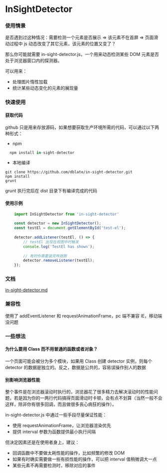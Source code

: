 <h1>InSightDetector</h1>


<h3>使用情景</h3>
是否遇到过这种情况：需要检测一个元素是否展示 => 该元素不在首屏 => 页面滑动过程中 js 动态改变了其它元素，该元素的位置又变了？

那么你可能就需要 in-sight-detector.js，一个用来动态检测某些 DOM 元素是否处于浏览器窗口内的探测器。

可以用来：

* 处理图片惰性加载
* 统计某些动态变化的元素的展现量


<h3>快速使用</h3>

<h4>获取代码</h4>

github 只是用来存放源码，如果想要获取生产环境所需的代码，可以通过以下两种形式：

* npm

```javascript
  npm install in-sight-detector
```

* 本地编译

```
git clone https://github.com/dblate/in-sight-detector.git
npm install
grunt
```

grunt 执行完后在 dist 目录下有编译完成的代码

<h4>使用示例</h4>

```javascript
    import InSightDetector from 'in-sight-detector'
    
    const detector = new InSightDetector();
    const testEl = document.getElementById('test-el');
    
    detector.addListener(testEl, () => {
        // testEl 出现在视图中时触发
        console.log('TestEl has shown');
        
        // 有时你需要装完哔就跑
        detector.removeListener(testEl);
    });
```

<h3>文档</h3>

[in-sight-detector.md](https://github.com/dblate/in-sight-detector/blob/master/docs/in-sight-detector.md)

<h3>兼容性</h3>

使用了 addEventListener 和 requestAnimationFrame，pc 端不兼容 IE，移动端没问题

<h3>一些想法</h3>

<h4>为什么要用 Class 而不用普通的函数或者对象？</h4>

一个页面可能会被分为多个模块，如果用 Class 创建 detector 实例，则每个 detector 的数据是独立的。反之，数据是公共的，容易误操作别人的数据
  
<h4>别影响浏览器性能</h4>

整个事件是在浏览器滚动时执行的，浏览器花了很多精力去解决滚动时的性能问题，若是因为你的一两行代码搞得页面滑动时卡顿，会有点不划算（当然一般不会这样，除非你有很多回调，而且做很多丧心病狂的操作）。

in-sight-detector.js 中通过一些手段尽量保证性能：

* 使用 requestAnimationFrame，让浏览器渲染优先
* 提供 interval 参数为函数提供最小执行间隔

但决定因素还是在使用者身上，建议：

* 回调函数中不要做太耗性能的操作，比如频繁的修改 DOM
* 如果有时确实需要做一些有损性能的操作，可以把 interval 值稍微调大一点
* 某些元素不再需要检测时，移除对应的事件
